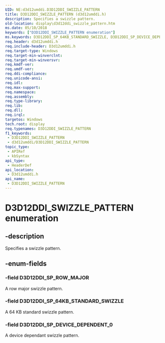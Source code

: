 ```yaml
---
UID: NE:d3d12umddi.D3D12DDI_SWIZZLE_PATTERN
title: D3D12DDI_SWIZZLE_PATTERN (d3d12umddi.h)
description: Specifies a swizzle pattern.
old-location: display\d3d12ddi_swizzle_pattern.htm
ms.date: 05/10/2018
keywords: ["D3D12DDI_SWIZZLE_PATTERN enumeration"]
ms.keywords: D3D12DDI_SP_64KB_STANDARD_SWIZZLE, D3D12DDI_SP_DEVICE_DEPENDENT_0, D3D12DDI_SP_ROW_MAJOR, D3D12DDI_SWIZZLE_PATTERN, D3D12DDI_SWIZZLE_PATTERN enumeration [Display Devices], d3d12umddi/D3D12DDI_SP_64KB_STANDARD_SWIZZLE, d3d12umddi/D3D12DDI_SP_DEVICE_DEPENDENT_0, d3d12umddi/D3D12DDI_SP_ROW_MAJOR, d3d12umddi/D3D12DDI_SWIZZLE_PATTERN, display.d3d12ddi_swizzle_pattern
req.header: d3d12umddi.h
req.include-header: D3d12umddi.h
req.target-type: Windows
req.target-min-winverclnt: 
req.target-min-winversvr: 
req.kmdf-ver: 
req.umdf-ver: 
req.ddi-compliance: 
req.unicode-ansi: 
req.idl: 
req.max-support: 
req.namespace: 
req.assembly: 
req.type-library: 
req.lib: 
req.dll: 
req.irql: 
targetos: Windows
tech.root: display
req.typenames: D3D12DDI_SWIZZLE_PATTERN
f1_keywords:
 - D3D12DDI_SWIZZLE_PATTERN
 - d3d12umddi/D3D12DDI_SWIZZLE_PATTERN
topic_type:
 - APIRef
 - kbSyntax
api_type:
 - HeaderDef
api_location:
 - D3d12umddi.h
api_name:
 - D3D12DDI_SWIZZLE_PATTERN
---
```


# D3D12DDI_SWIZZLE_PATTERN enumeration


## -description

Specifies a swizzle pattern.

## -enum-fields

### -field D3D12DDI_SP_ROW_MAJOR

A row major swizzle pattern.

### -field D3D12DDI_SP_64KB_STANDARD_SWIZZLE

A 64 KB standard swizzle pattern.

### -field D3D12DDI_SP_DEVICE_DEPENDENT_0

A device dependant swizzle pattern.

